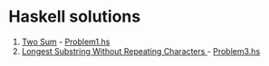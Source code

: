 # Haskell solutions

1. [Two Sum](https://leetcode.com/problems/two-sum/) - [Problem1.hs](Problem1.hs)
2. [Longest Substring Without Repeating Characters
   ](https://leetcode.com/problems/longest-substring-without-repeating-characters/) - [Problem3.hs](Problem3.hs)
